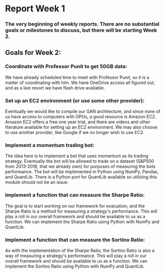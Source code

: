 # Report Week 1

### The very beginning of weekly reports. There are no substantial goals or milestones to discuss, but there will be starting Week 2.

## Goals for Week 2:

### Coordinate with Professor Punit to get 50GB data:
We have already scheduled time to meet with Professor Punit, so it is a matter of coordinating with him. We have OneDrive access all figured out, and as a last resort we have flash drive available.

### Set up an EC2 environment (or use some other provider):
Eventually we would like to compile our GAN architecture, and since none of us have access to computers with GPUs, a good resource is Amazon EC2. Amazon EC2 offers a free one year trial, and there are videos and other literature available for setting up an EC2 environment. We may also choose to use another provider, like Google if we no longer wish to use EC2.

### Implement a momentum trading bot:
The idea here is to implement a bot that uses momentum as its trading strategy. Eventually the bot will be allowed to trade on a dataset (S&P500 from 2013-2018, that we already own) for purposes of measuring the bots performance. The bot will be implemented in Python using NumPy, Pandas, and QuantLib. There is a Python port for QuantLib available so utilizing this module should not be an issue.

### Implement a function that can measure the Sharpe Ratio:
The goal is to start working on our framework for evaluation, and the Sharpe Ratio is a method for measuring a strategy's performance. This will play a roll in our overall framework and should be available to us as a function. We can implement the Sharpe Ratio using Python with NumPy and QuantLib.

### Implement a function that can measure the Sortino Ratio:
As with the implementation of the Sharpe Ratio, the Sortino Ratio is also a way of measuring a strategy's performance. This will play a roll in our overall framework and should be available to us as a function. We can implement the Sortino Ratio using Python with NumPy and QuantLib.
